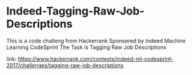 # Indeed-Tagging-Raw-Job-Descriptions
This is a code challeng from Hackerrank
Sponsered by Indeed Machine Learning CodeSprint
The Task is Tagging Raw Job Descriptions

link: 
https://www.hackerrank.com/contests/indeed-ml-codesprint-2017/challenges/tagging-raw-job-descriptions
